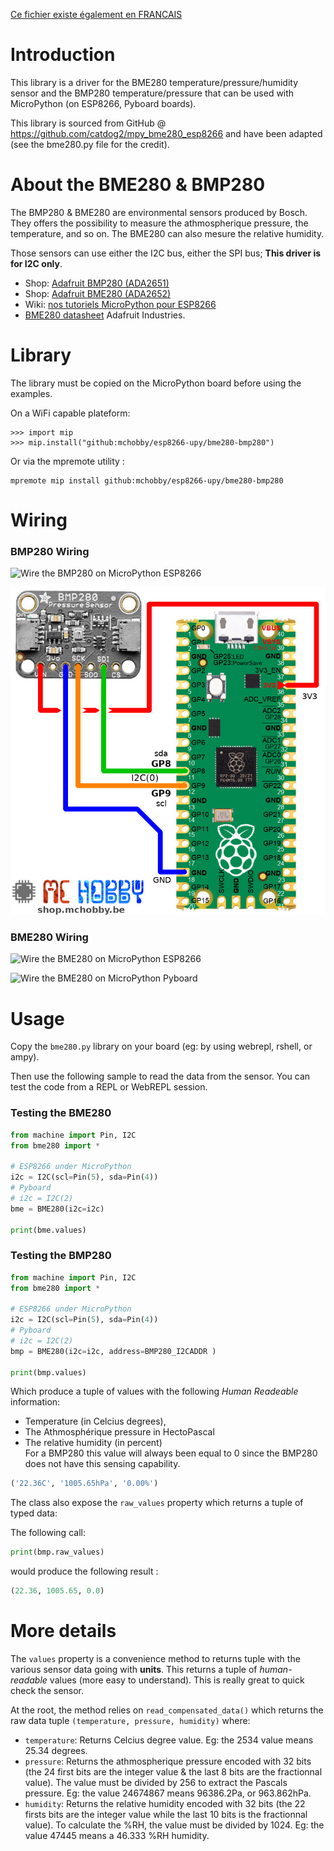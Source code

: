 [Ce fichier existe également en FRANCAIS](readme.md)

# Introduction
This library is a driver for the BME280 temperature/pressure/humidity sensor and the BMP280 temperature/pressure that can be used with MicroPython (on ESP8266, Pyboard boards).

This library is sourced from GitHub @ https://github.com/catdog2/mpy_bme280_esp8266 and have been adapted (see the bme280.py file for the credit).

# About the BME280 & BMP280

The BMP280 & BME280 are environmental sensors produced by Bosch. They offers the possibility to measure the athmospherique pressure, the temperature, and so on. The BME280 can also mesure the relative humidity.

Those sensors can use either the I2C bus, either the SPI bus; __This driver is for I2C only__.

* Shop: [Adafruit BMP280 (ADA2651)](http://shop.mchobby.be/product.php?id_product=1118)
* Shop: [Adafruit BME280 (ADA2652)](http://shop.mchobby.be/product.php?id_product=684)
* Wiki: [nos tutoriels MicroPython pour ESP8266](https://wiki.mchobby.be/index.php?title=MicroPython-Accueil#ESP8266_en_MicroPython)
* [BME280 datasheet](https://www.adafruit.com/datasheets/BST-BME280_DS001-10.pdf) Adafruit Industries.

# Library

The library must be copied on the MicroPython board before using the examples.

On a WiFi capable plateform:

```
>>> import mip
>>> mip.install("github:mchobby/esp8266-upy/bme280-bmp280")
```

Or via the mpremote utility :

```
mpremote mip install github:mchobby/esp8266-upy/bme280-bmp280
```

# Wiring

### BMP280 Wiring ###
![Wire the BMP280 on MicroPython ESP8266](docs/_static/bmp280_bb.jpg)

![Wiring the BMP280 on Raspberry-Pi Pico](docs/_static/bmp280-to-pico.jpg)


### BME280 Wiring ###
![Wire the BME280 on MicroPython ESP8266](docs/_static/bme280_bb.jpg)

![Wire the BME280 on MicroPython Pyboard](docs/_static/bme280_pyboard.jpg)

# Usage
Copy the `bme280.py` library on your board (eg: by using webrepl, rshell, or ampy).

Then use the following sample to read the data from the sensor. You can test the code from a REPL or WebREPL session.

### Testing the BME280 ###

``` python
from machine import Pin, I2C
from bme280 import *

# ESP8266 under MicroPython
i2c = I2C(scl=Pin(5), sda=Pin(4))
# Pyboard
# i2c = I2C(2)
bme = BME280(i2c=i2c)

print(bme.values)
```

### Testing the BMP280 ###

``` python
from machine import Pin, I2C
from bme280 import *

# ESP8266 under MicroPython
i2c = I2C(scl=Pin(5), sda=Pin(4))
# Pyboard
# i2c = I2C(2)
bmp = BME280(i2c=i2c, address=BMP280_I2CADDR )

print(bmp.values)
```

Which produce a  tuple of values with the following _Human Readeable_ information:
* Temperature (in Celcius degrees),
* The Athmosphérique pressure in HectoPascal
* The relative humidity (in percent)<br />For a BMP280 this value will always been equal to 0 since the BMP280 does not have this sensing capability.

``` python
('22.36C', '1005.65hPa', '0.00%')
```

The class also expose the `raw_values` property which returns a tuple of typed data:

The following call:

``` python
print(bmp.raw_values)
```

would produce the following result :

``` python
(22.36, 1005.65, 0.0)
```

# More details

The `values` property is a convenience method to returns tuple with the various sensor data going with __units__. This returns a tuple of _human-readable_ values (more easy to understand). This is really great to quick check the sensor.

At the root, the method relies on `read_compensated_data()` which returns the raw data tuple `(temperature, pressure, humidity)` where:

* `temperature`: Returns Celcius degree value. Eg: the 2534 value means 25.34 degrees.
* `pressure`: Returns the athmospherique pressure encoded with 32 bits (the 24 first bits are the integer value & the last 8 bits are the fractionnal value). The value must be divided by 256 to extract the Pascals pressure. Eg: the value 24674867 means 96386.2Pa, or 963.862hPa.
* `humidity`: Returns the relative humidity encoded with 32 bits (the 22 firsts bits are the integer value while the last 10 bits is the fractionnal value). To calculate the  %RH, the value must be divided by 1024. Eg: the value 47445 means a 46.333 %RH humidity.
